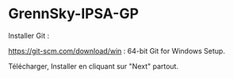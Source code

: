 # GrennSky-IPSA-GP
Installer Git :

https://git-scm.com/download/win : 64-bit Git for Windows Setup.

Télécharger, Installer en cliquant sur "Next" partout.